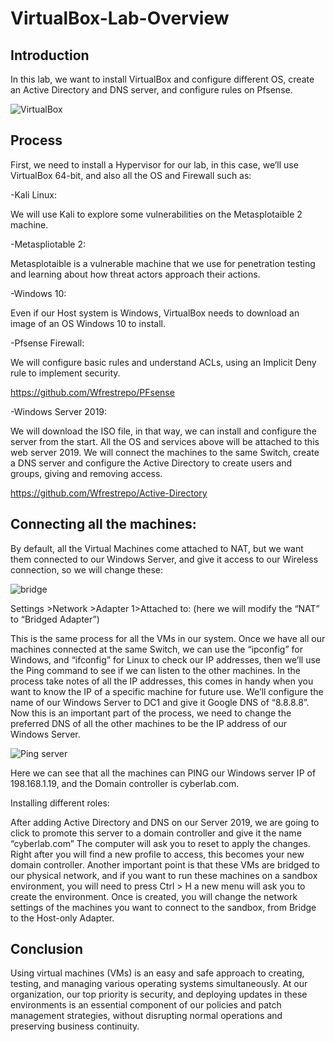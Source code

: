 # VirtualBox-Lab-Overview

## Introduction

In this lab, we want to install VirtualBox and configure different OS,  create an Active Directory and DNS server, and configure rules on Pfsense.

![VirtualBox](https://github.com/Wfrestrepo/VirtualBox-Lab-Overview/assets/108705302/97a25f6d-ad0a-482f-8eeb-fde84d6404a0)


## Process

First, we need to install a Hypervisor for our lab, in this case, we’ll use VirtualBox 64-bit, and also all the OS and Firewall such as: 

-Kali Linux: 

We will use Kali to explore some vulnerabilities on the Metasplotaible 2 machine. 

-Metaspliotable 2: 

Metasplotaible is a vulnerable machine that we use for penetration testing and learning about how threat actors approach their actions. 

-Windows 10: 

Even if our Host system is Windows, VirtualBox needs to download an image of an OS Windows 10 to install. 

-Pfsense Firewall: 

We will configure basic rules and understand ACLs, using an Implicit Deny rule to implement security. 

https://github.com/Wfrestrepo/PFsense

-Windows Server 2019: 

We will download the ISO file, in that way, we can install and configure the server from the start. All the OS and services above will be attached to this web server 2019. We will connect the machines to the same Switch, create a DNS server and configure the Active Directory to create users and groups, giving and removing access.

https://github.com/Wfrestrepo/Active-Directory

## Connecting all the machines: 

By default, all the Virtual Machines come attached to NAT, but we want them connected to our Windows Server, and give it access to our Wireless connection, so we will change these: 

![bridge](https://github.com/Wfrestrepo/VirtualBox-Lab-Overview/assets/108705302/dd8bafe6-0069-40bb-adfc-6b9401a4703f)


 Settings >Network  >Adapter 1>Attached to: (here we will modify the “NAT” to “Bridged Adapter”) 

This is the same process for all the VMs in our system. Once we have all our machines connected at the same Switch, we can use the  “ipconfig” for Windows, and “ifconfig” for Linux to check our IP addresses, then we’ll use the Ping command to see if we can listen to the other machines. In the process take notes of all the IP addresses, this comes in handy when you want to know the IP of a specific machine for future use. 
We’ll configure the name of our Windows Server to DC1 and give it Google DNS of “8.8.8.8”. 
Now this is an important part of the process, we need to change the preferred DNS of all the other machines to be the IP address of our Windows Server.  

![Ping server](https://github.com/Wfrestrepo/VirtualBox-Lab-Overview/assets/108705302/7384efa0-9419-4495-93a6-c7d67a501ec8)

Here we can see that all the machines can PING our Windows server IP of 198.168.1.19, and the Domain controller is cyberlab.com.

Installing different roles: 

After adding Active Directory and DNS on our Server 2019, we are going to click to promote this server to a domain controller and give it the name “cyberlab.com” The computer will ask you to reset to apply the changes. Right after you will find a new profile to access, this becomes your new domain controller. Another important point is that these VMs are bridged to our physical network, and if you want to run these machines on a sandbox environment, you will need to press Ctrl > H a new menu will ask you to create the environment. Once is created, you will change the network settings of the machines you want to connect to the sandbox, from Bridge to the Host-only Adapter. 

## Conclusion

Using virtual machines (VMs) is an easy and safe approach to creating, testing, and managing various operating systems simultaneously. At our organization, our top priority is security, and deploying updates in these environments is an essential component of our policies and patch management strategies, without disrupting normal operations and preserving business continuity.
